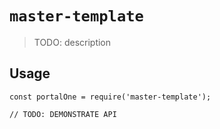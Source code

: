 # `master-template`

> TODO: description

## Usage

```
const portalOne = require('master-template');

// TODO: DEMONSTRATE API
```
